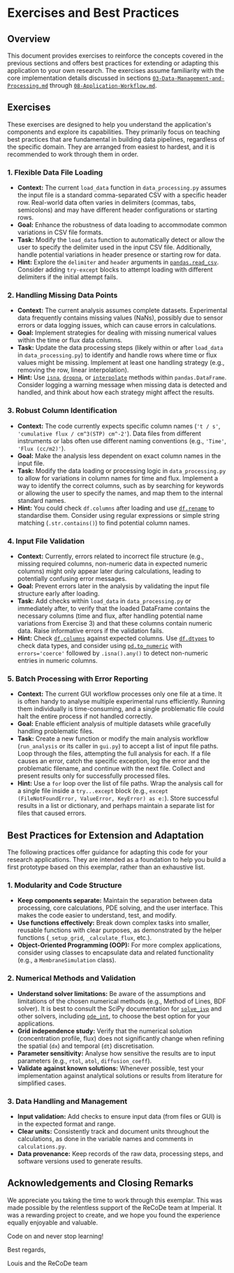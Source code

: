# Exercises and Best Practices

## Overview

This document provides exercises to reinforce the concepts covered in the previous sections and offers best practices for extending or adapting this application to your own research. The exercises assume familiarity with the core implementation details discussed in sections [`03-Data-Management-and-Processing.md`](03-Data-Management-and-Processing.md) through [`08-Application-Workflow.md`](08-Application-Workflow.md).

## Exercises

These exercises are designed to help you understand the application's components and explore its capabilities. They primarily focus on teaching best practices that are fundamental in building data pipelines, regardless of the specific domain. They are arranged from easiest to hardest, and it is recommended to work through them in order.

### 1. Flexible Data File Loading

*   **Context:** The current `load_data` function in `data_processing.py` assumes the input file is a standard comma-separated CSV with a specific header row. Real-world data often varies in delimiters (commas, tabs, semicolons) and may have different header configurations or starting rows.
*   **Goal:** Enhance the robustness of data loading to accommodate common variations in CSV file formats.
*   **Task:** Modify the `load_data` function to automatically detect or allow the user to specify the delimiter used in the input CSV file. Additionally, handle potential variations in header presence or starting row for data.
*   **Hint:** Explore the `delimiter` and `header` arguments in [`pandas.read_csv`](https://pandas.pydata.org/docs/reference/api/pandas.read_csv.html). Consider adding `try-except` blocks to attempt loading with different delimiters if the initial attempt fails.

### 2. Handling Missing Data Points

*   **Context:** The current analysis assumes complete datasets. Experimental data frequently contains missing values (NaNs), possibly due to sensor errors or data logging issues, which can cause errors in calculations.
*   **Goal:** Implement strategies for dealing with missing numerical values within the time or flux data columns.
*   **Task:** Update the data processing steps (likely within or after `load_data` in `data_processing.py`) to identify and handle rows where time or flux values might be missing. Implement at least one handling strategy (e.g., removing the row, linear interpolation).
*   **Hint:** Use [`isna`](https://pandas.pydata.org/docs/reference/api/pandas.isna.html), [`dropna`](https://pandas.pydata.org/docs/reference/api/pandas.DataFrame.dropna.html), or [`interpolate`](https://pandas.pydata.org/docs/reference/api/pandas.DataFrame.interpolate.html) methods within `pandas.DataFrame`. Consider logging a warning message when missing data is detected and handled, and think about how each strategy might affect the results.

### 3. Robust Column Identification

*   **Context:** The code currently expects specific column names (`'t / s'`, `'cumulative flux / cm^3(STP) cm^-2'`). Data files from different instruments or labs often use different naming conventions (e.g., `'Time'`, `'Flux (cc/m2)'`).
*   **Goal:** Make the analysis less dependent on exact column names in the input file.
*   **Task:** Modify the data loading or processing logic in `data_processing.py` to allow for variations in column names for time and flux. Implement a way to identify the correct columns, such as  by searching for keywords or allowing the user to specify the names, and map them to the internal standard names.
*   **Hint:** You could check `df.columns` after loading and use [`df.rename`](https://pandas.pydata.org/docs/reference/api/pandas.DataFrame.rename.html) to standardise them. Consider using regular expressions or simple string matching (`.str.contains()`) to find potential column names.

### 4. Input File Validation

*   **Context:** Currently, errors related to incorrect file structure (e.g., missing required columns, non-numeric data in expected numeric columns) might only appear later during calculations, leading to potentially confusing error messages.
*   **Goal:** Prevent errors later in the analysis by validating the input file structure early after loading.
*   **Task:** Add checks within `load_data` in `data_processing.py` or immediately after, to verify that the loaded DataFrame contains the necessary columns (time and flux, after handling potential name variations from Exercise 3) and that these columns contain numeric data. Raise informative errors if the validation fails.
*   **Hint:** Check [`df.columns`](https://pandas.pydata.org/docs/reference/api/pandas.DataFrame.columns.html) against expected columns. Use [`df.dtypes`](https://pandas.pydata.org/docs/reference/api/pandas.DataFrame.dtypes.html) to check data types, and consider using [`pd.to_numeric`](https://pandas.pydata.org/docs/reference/api/pandas.to_numeric.html) with `errors='coerce'` followed by `.isna().any()` to detect non-numeric entries in numeric columns.

### 5. Batch Processing with Error Reporting

*   **Context:** The current GUI workflow processes only one file at a time. It is often handy to analyse multiple experimental runs efficiently. Running them individually is time-consuming, and a single problematic file could halt the entire process if not handled correctly.
*   **Goal:** Enable efficient analysis of multiple datasets while gracefully handling problematic files.
*   **Task:** Create a new function or modify the main analysis workflow (`run_analysis` or its caller in `gui.py`) to accept a list of input file paths. Loop through the files, attempting the full analysis for each. If a file causes an error, catch the specific exception, log the error and the problematic filename, and continue with the next file. Collect and present results only for successfully processed files.
*   **Hint:** Use a `for` loop over the list of file paths. Wrap the analysis call for a single file inside a `try...except` block (e.g., `except (FileNotFoundError, ValueError, KeyError) as e:`). Store successful results in a list or dictionary, and perhaps maintain a separate list for files that caused errors.

## Best Practices for Extension and Adaptation

The following practices offer guidance for adapting this code for your research applications. They are intended as a foundation to help you build a first prototype based on this exemplar, rather than an exhaustive list.

### 1. Modularity and Code Structure

*   **Keep components separate:** Maintain the separation between data processing, core calculations, PDE solving, and the user interface. This makes the code easier to understand, test, and modify.
*   **Use functions effectively:** Break down complex tasks into smaller, reusable functions with clear purposes, as demonstrated by the helper functions (`_setup_grid`, `_calculate_flux`, etc.).
*   **Object-Oriented Programming (OOP):** For more complex applications, consider using classes to encapsulate data and related functionality (e.g., a `MembraneSimulation` class).

### 2. Numerical Methods and Validation

*   **Understand solver limitations:** Be aware of the assumptions and limitations of the chosen numerical methods (e.g., Method of Lines, BDF solver). It is best to consult the SciPy documentation for [`solve_ivp`](https://docs.scipy.org/doc/scipy/reference/generated/scipy.integrate.solve_ivp.html) and other solvers, including [`ode_int`](https://docs.scipy.org/doc/scipy/reference/generated/scipy.integrate.odeint.html), to choose the best option for your applications.
*   **Grid independence study:** Verify that the numerical solution (concentration profile, flux) does not significantly change when refining the spatial (`dx`) and temporal (`dt`) discretisation.
*   **Parameter sensitivity:** Analyse how sensitive the results are to input parameters (e.g., `rtol`, `atol`, `diffusion_coeff`).
*   **Validate against known solutions:** Whenever possible, test your implementation against analytical solutions or results from literature for simplified cases.

### 3. Data Handling and Management

*   **Input validation:** Add checks to ensure input data (from files or GUI) is in the expected format and range.
*   **Clear units:** Consistently track and document units throughout the calculations, as done in the variable names and comments in `calculations.py`.
*   **Data provenance:** Keep records of the raw data, processing steps, and software versions used to generate results.

## Acknowledgements and Closing Remarks

We appreciate you taking the time to work through this exemplar. This was made possible by the relentless support of the ReCoDe team at Imperial. It was a rewarding project to create, and we hope you found the experience equally enjoyable and valuable.

Code on and never stop learning!

Best regards,

Louis and the ReCoDe team